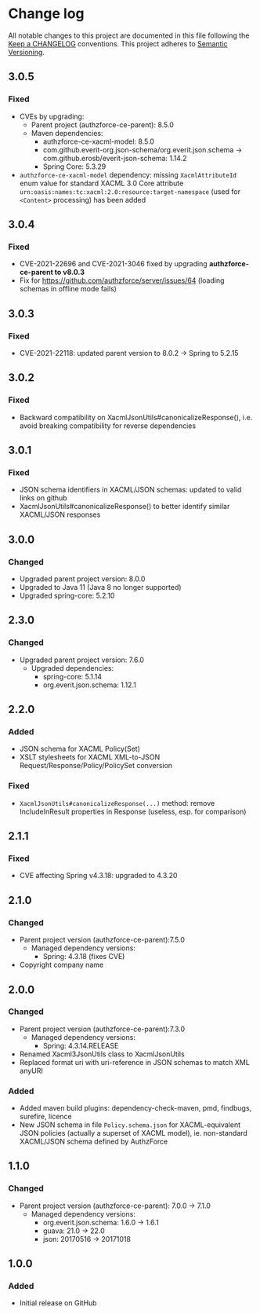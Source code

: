 # Change log
All notable changes to this project are documented in this file following the [Keep a CHANGELOG](http://keepachangelog.com) conventions. This project adheres to [Semantic Versioning](http://semver.org).


## 3.0.5
### Fixed
- CVEs by upgrading:
  - Parent project (authzforce-ce-parent): 8.5.0
  - Maven dependencies:
    - authzforce-ce-xacml-model: 8.5.0 
    - com.github.everit-org.json-schema/org.everit.json.schema -> com.github.erosb/everit-json-schema: 1.14.2
    - Spring Core: 5.3.29
- `authzforce-ce-xacml-model` dependency: missing `XacmlAttributeId` enum value for standard XACML 3.0 Core attribute `urn:oasis:names:tc:xacml:2.0:resource:target-namespace` (used for `<Content>` processing) has been added

## 3.0.4
### Fixed 
- CVE-2021-22696 and CVE-2021-3046 fixed by upgrading **authzforce-ce-parent to v8.0.3**
- Fix for https://github.com/authzforce/server/issues/64 (loading schemas in offline mode fails)


## 3.0.3
### Fixed
- CVE-2021-22118: updated parent version to 8.0.2 -> Spring to 5.2.15


## 3.0.2
### Fixed
- Backward compatibility on XacmlJsonUtils#canonicalizeResponse(), i.e. avoid breaking compatibility for reverse dependencies


## 3.0.1
### Fixed
- JSON schema identifiers in XACML/JSON schemas: updated to valid links on github
- XacmlJsonUtils#canonicalizeResponse() to better identify similar XACML/JSON responses


## 3.0.0
### Changed
- Upgraded parent project version: 8.0.0
- Upgraded to Java 11 (Java 8 no longer supported)
- Upgraded spring-core: 5.2.10


## 2.3.0
### Changed
- Upgraded parent project version: 7.6.0
  - Upgraded dependencies:
  	- spring-core: 5.1.14
  	- org.everit.json.schema: 1.12.1


## 2.2.0
### Added
- JSON schema for XACML Policy(Set)
- XSLT stylesheets for XACML XML-to-JSON Request/Response/Policy/PolicySet conversion

### Fixed
- `XacmlJsonUtils#canonicalizeResponse(...)` method: remove IncludeInResult properties in Response (useless, esp. for comparison)

## 2.1.1
### Fixed
- CVE affecting Spring v4.3.18: upgraded to 4.3.20


## 2.1.0
### Changed
- Parent project version (authzforce-ce-parent):7.5.0
	- Managed dependency versions:
		- Spring: 4.3.18 (fixes CVE)
- Copyright company name


## 2.0.0
### Changed
- Parent project version (authzforce-ce-parent):7.3.0
	- Managed dependency versions:
		- Spring: 4.3.14.RELEASE
- Renamed Xacml3JsonUtils class to XacmlJsonUtils
- Replaced format uri with uri-reference in JSON schemas to match XML anyURI

### Added
- Added maven build plugins: dependency-check-maven, pmd, findbugs, surefire, licence
- New JSON schema in file `Policy.schema.json` for XACML-equivalent JSON policies (actually a superset of XACML model), ie. non-standard XACML/JSON schema defined by AuthzForce


## 1.1.0
### Changed
- Parent project version (authzforce-ce-parent): 7.0.0 -> 7.1.0
	- Managed dependency versions:
		- org.everit.json.schema: 1.6.0 -> 1.6.1
		- guava: 21.0 -> 22.0
		- json: 20170516 -> 20171018


## 1.0.0
### Added
- Initial release on GitHub




